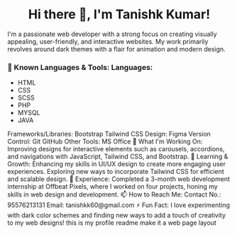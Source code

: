 <center><h1>Hi there 👋, I'm Tanishk Kumar!</h1></center>
<p>I'm a passionate web developer with a strong focus on creating visually appealing, user-friendly, and interactive websites. My work primarily revolves around dark themes with a flair for animation and modern design.</p>
<h3>🔧 Known Languages & Tools: Languages:</h3>
<ul>
  <li>HTML</li>
  <li>CSS</li>
  <li>SCSS</li>
  <li>PHP</li>
  <li>MYSQL</li>
  <li>JAVA</li>
</ul>
Frameworks/Libraries: Bootstrap Tailwind CSS Design: Figma Version Control: Git GitHub Other Tools: MS Office 🚀 What I'm Working On: Improving designs for interactive elements such as carousels, accordions, and navigations with JavaScript, Tailwind CSS, and Bootstrap. 🌱 Learning & Growth: Enhancing my skills in UI/UX design to create more engaging user experiences. Exploring new ways to incorporate Tailwind CSS for efficient and scalable design. 💼 Experience: Completed a 3-month web development internship at Offbeat Pixels, where I worked on four projects, honing my skills in web design and development. 📫 How to Reach Me: Contact No.: 95576213131 Email: tanishkk60@gmail.com ⚡ Fun Fact: I love experimenting with dark color schemes and finding new ways to add a touch of creativity to my web designs!
this is my profile readme make it a web page layout

